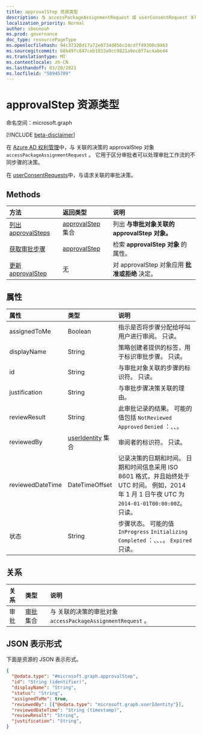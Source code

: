 ```yaml
---
title: approvalStep 资源类型
description: 与 accessPackageAssignmentRequest 或 userConsentRequest 关联的 approvalStep 对象。
localization_priority: Normal
author: sbounouh
ms.prod: governance
doc_type: resourcePageType
ms.openlocfilehash: 94c37320d17a72e0734d856c24cdff49308c9463
ms.sourcegitcommit: 68b49fc847ceb1032a9cc9821a9ec0f7ac4abe44
ms.translationtype: MT
ms.contentlocale: zh-CN
ms.lasthandoff: 03/20/2021
ms.locfileid: "50945709"
---
```

# <a name="approvalstep-resource-type"></a>approvalStep 资源类型

命名空间：microsoft.graph

[!INCLUDE [beta-disclaimer](../../includes/beta-disclaimer.md)]

在 [Azure AD 权利管理](entitlementmanagement-root.md)中，与 关联的决策的 approvalStep 对象 `accessPackageAssignmentRequest` 。 它用于区分审批者可以处理审批工作流的不同步骤的决策。

在 [userConsentRequests](../resources/userconsentrequest.md)中，与请求关联的审批决策。

## <a name="methods"></a>Methods

| 方法       | 返回类型 | 说明 |
|:-------------|:------------|:------------|
|[列出 approvalSteps](../api/approval-list-steps.md) | [approvalStep](approvalstep.md) 集合 | 列出 **与审批对象关联的 approvalStep** **对象。** |
|[获取审批步骤](../api/approvalstep-get.md) | [approvalStep](approvalstep.md) | 检索 **approvalStep 对象** 的属性。 |
|[更新 approvalStep](../api/approvalstep-update.md) | 无 | 对 approvalStep 对象应用 **批准或拒绝** 决定。 |

## <a name="properties"></a>属性
|属性|类型|说明|
|:---|:---|:---|
|assignedToMe|Boolean|指示是否将步骤分配给呼叫用户进行审阅。 只读。|
|displayName|String|策略创建者提供的标签，用于标识审批步骤。 只读。|
|id|String|与审批对象关联的步骤的标识符。 只读。|
|justification|String|与审批步骤决策关联的理由。|
|reviewResult|String|此审批记录的结果。 可能的值包括 `NotReviewed` `Approved` `Denied` ：、、。|
|reviewedBy|[userIdentity](useridentity.md) 集合 | 审阅者的标识符。 只读。|
|reviewedDateTime|DateTimeOffset|记录决策的日期和时间。 日期和时间信息采用 ISO 8601 格式，并且始终处于 UTC 时间。 例如，2014 年 1 月 1 日午夜 UTC 为 `2014-01-01T00:00:00Z`。 只读。|
|状态|String|步骤状态。 可能的值 `InProgress` `Initializing` `Completed` ：、、、。 `Expired` 只读。|


## <a name="relationships"></a>关系
|关系|类型|说明|
|:---|:---|:---|
|审批|[审批](../resources/approval.md) 集合|与 关联的决策的审批对象 `accessPackageAssignmentRequest` 。|

## <a name="json-representation"></a>JSON 表示形式
下面是资源的 JSON 表示形式。
<!-- {
  "blockType": "resource",
  "keyProperty": "id",
  "@odata.type": "microsoft.graph.approvalStep",
}
-->
``` json
{
  "@odata.type": "#microsoft.graph.approvalStep",
  "id": "String (identifier)",
  "displayName": "String",
  "status": "String",
  "assignedToMe": true,
  "reviewedBy": [{"@odata.type": "microsoft.graph.userIdentity"}],
  "reviewedDateTime": "String (timestamp)",
  "reviewResult": "String",
  "justification": "String",
}
```
